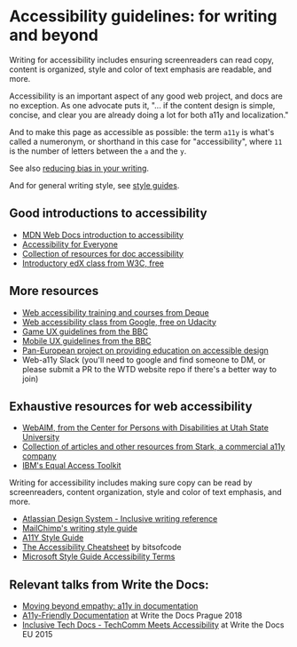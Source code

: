 # Accessibility guidelines: for writing and beyond

Writing for accessibility includes ensuring screenreaders can read copy, content is organized, style and color of text emphasis are readable, and more.

Accessibility is an important aspect of any good web project, and docs are no exception. As one advocate puts it, "... if the content design is simple, concise, and clear you are already doing a lot for both a11y and localization."

And to make this page as accessible as possible: the term `a11y` is what's called a numeronym, or shorthand in this case for "accessibility", where `11` is the number of letters between the `a` and the `y`.

See also [reducing bias in your writing](https://www.writethedocs.org/guide/writing/reducing-bias).

And for general writing style, see [style guides](https://www.writethedocs.org/guide/writing/style-guides/).

## Good introductions to accessibility

- [MDN Web Docs introduction to accessibility](https://developer.mozilla.org/en-US/docs/Learn/Accessibility/What_is_accessibility)
- [Accessibility for Everyone](https://abookapart.com/products/accessibility-for-everyone)
- [Collection of resources for doc accessibility](http://ideaspring.ca//resources#h.p_X6ux0ojiyLwG)
- [Introductory edX class from W3C, free](https://www.w3.org/WAI/fundamentals/foundations-course/)

## More resources

- [Web accessibility training and courses from Deque](https://dequeuniversity.com/)
- [Web accessibility class from Google, free on Udacity](https://www.udacity.com/course/web-accessibility--ud891)
- [Game UX guidelines from the BBC](https://www.bbc.co.uk/gel/guidelines/how-to-design-accessible-games)
- [Mobile UX guidelines from the BBC](https://www.bbc.co.uk/accessibility/forproducts/guides/mobile/)
- [Pan-European project on providing education on accessible design](https://moocap.gpii.eu/?page_id=839)
- Web-a11y Slack (you'll need to google and find someone to DM, or please submit a PR to the WTD website repo if there's a better way to join)

## Exhaustive resources for web accessibility

- [WebAIM, from the Center for Persons with Disabilities at Utah State University](https://webaim.org/)
- [Collection of articles and other resources from Stark, a commercial a11y company](https://www.getstark.co/library/)
- [IBM's Equal Access Toolkit](https://www.ibm.com/able/)

Writing for accessibility includes making sure copy can be read by screenreaders, content organization, style and color of text emphasis, and more.

- [Atlassian Design System - Inclusive writing reference](https://atlassian.design/content/inclusive-writing)
- [MailChimp's writing style guide](https://styleguide.mailchimp.com/writing-for-accessibility/)
- [A11Y Style Guide](https://a11y-style-guide.com/style-guide/)
- [The Accessibility Cheatsheet](https://bitsofco.de/the-accessibility-cheatsheet/) by bitsofcode
- [Microsoft Style Guide Accessibility Terms](https://docs.microsoft.com/en-us/style-guide/a-z-word-list-term-collections/term-collections/accessibility-terms)

## Relevant talks from Write the Docs:

- [Moving beyond empathy: a11y in documentation](https://www.writethedocs.org/videos/portland/2020/moving-beyond-empathy-a11y-in-documentation-alexandra-white/)
- [A11y-Friendly Documentation](https://www.writethedocs.org/videos/prague/2018/a11y-friendly-documentation-carolyn-stransky/) at Write the Docs Prague 2018
- [Inclusive Tech Docs - TechComm Meets Accessibility](http://www.writethedocs.org/videos/eu/2015/inclusive-tech-docs-techcomm-meets-accessibility-rmatic/) at Write the Docs EU 2015
